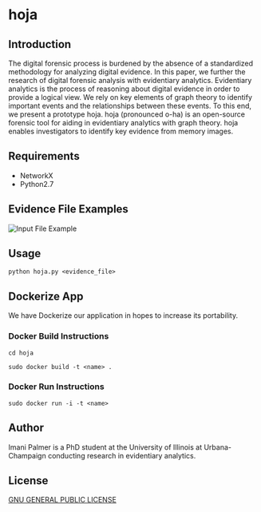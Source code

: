 # hoja

## Introduction

The digital forensic process is burdened by the absence of a standardized methodology for analyzing digital evidence. In this paper, we further the research of digital forensic analysis with evidentiary analytics. Evidentiary analytics is the process of reasoning about digital evidence in order to provide a logical view. We rely on key elements of graph theory to identify important events and the relationships between these events. To this end, we present a prototype hoja. hoja (pronounced o-ha) is an open-source forensic tool for aiding in evidentiary analytics with graph theory. hoja enables investigators to identify key evidence from memory images.

## Requirements

* NetworkX
* Python2.7

## Evidence File Examples

![Input File Example](https://github.com/uiuc-srg/hoja/blob/master/InputFileExample.png)
  
## Usage

`python hoja.py <evidence_file>`

## Dockerize App

We have Dockerize our application in hopes to increase its portability.

### Docker Build Instructions

`cd hoja`

`sudo docker build -t <name> .`

### Docker Run Instructions

`sudo docker run -i -t <name>`

## Author

Imani Palmer is a PhD student at the University of Illinois at Urbana-Champaign conducting research in evidentiary analytics.

## License
[GNU GENERAL PUBLIC LICENSE](https://github.com/uiuc-srg/hoja/blob/master/LICENSE)

